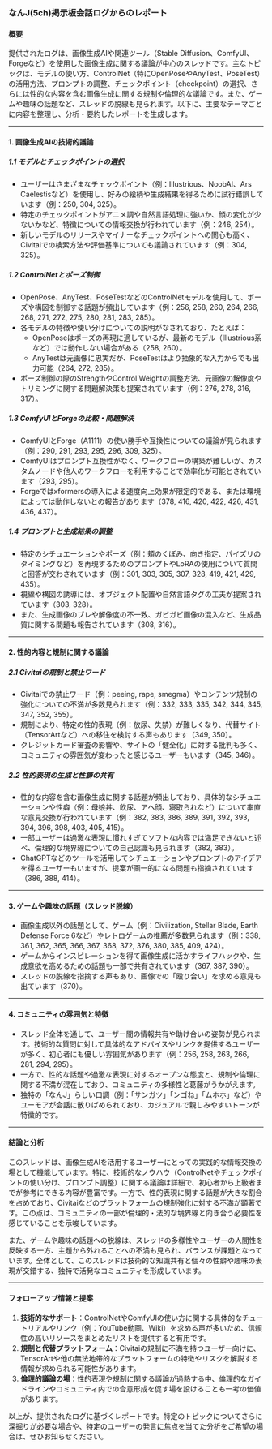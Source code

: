 ### なんJ(5ch)掲示板会話ログからのレポート

#### 概要
提供されたログは、画像生成AIや関連ツール（Stable Diffusion、ComfyUI、Forgeなど）を使用した画像生成に関する議論が中心のスレッドです。主なトピックは、モデルの使い方、ControlNet（特にOpenPoseやAnyTest、PoseTest）の活用方法、プロンプトの調整、チェックポイント（checkpoint）の選択、さらには性的な内容を含む画像生成に関する規制や倫理的な議論です。また、ゲームや趣味の話題など、スレッドの脱線も見られます。以下に、主要なテーマごとに内容を整理し、分析・要約したレポートを生成します。

---

#### 1. 画像生成AIの技術的議論
##### 1.1 モデルとチェックポイントの選択
- ユーザーはさまざまなチェックポイント（例：Illustrious、NoobAI、Ars Caelestisなど）を使用し、好みの絵柄や生成結果を得るために試行錯誤しています（例：250, 304, 325）。
- 特定のチェックポイントがアニメ調や自然言語処理に強いか、顔の変化が少ないかなど、特徴についての情報交換が行われています（例：246, 254）。
- 新しいモデルのリリースやマイナーなチェックポイントへの関心も高く、Civitaiでの検索方法や評価基準についても議論されています（例：304, 325）。

##### 1.2 ControlNetとポーズ制御
- OpenPose、AnyTest、PoseTestなどのControlNetモデルを使用して、ポーズや構図を制御する話題が頻出しています（例：256, 258, 260, 264, 266, 268, 271, 272, 275, 280, 281, 283, 285）。
- 各モデルの特徴や使い分けについての説明がなされており、たとえば：
  - OpenPoseはポーズの再現に適しているが、最新のモデル（Illustrious系など）では動作しない場合がある（258, 260）。
  - AnyTestは元画像に忠実だが、PoseTestはより抽象的な入力からでも出力可能（264, 272, 285）。
- ポーズ制御の際のStrengthやControl Weightの調整方法、元画像の解像度やトリミングに関する問題解決策も提案されています（例：276, 278, 316, 317）。

##### 1.3 ComfyUIとForgeの比較・問題解決
- ComfyUIとForge（A1111）の使い勝手や互換性についての議論が見られます（例：290, 291, 293, 295, 296, 309, 325）。
- ComfyUIはプロンプト互換性がなく、ワークフローの構築が難しいが、カスタムノードや他人のワークフローを利用することで効率化が可能とされています（293, 295）。
- Forgeではxformersの導入による速度向上効果が限定的である、または環境によっては動作しないとの報告があります（378, 416, 420, 422, 426, 431, 436, 437）。

##### 1.4 プロンプトと生成結果の調整
- 特定のシチュエーションやポーズ（例：頬のくぼみ、向き指定、パイズリのタイミングなど）を再現するためのプロンプトやLoRAの使用について質問と回答が交わされています（例：301, 303, 305, 307, 328, 419, 421, 429, 435）。
- 視線や構図の誘導には、オブジェクト配置や自然言語タグの工夫が提案されています（303, 328）。
- また、生成画像のブレや解像度の不一致、ガビガビ画像の混入など、生成品質に関する問題も報告されています（308, 316）。

---

#### 2. 性的内容と規制に関する議論
##### 2.1 Civitaiの規制と禁止ワード
- Civitaiでの禁止ワード（例：peeing, rape, smegma）やコンテンツ規制の強化についての不満が多数見られます（例：332, 333, 335, 342, 344, 345, 347, 352, 355）。
- 規制により、特定の性的表現（例：放尿、失禁）が難しくなり、代替サイト（TensorArtなど）への移住を検討する声もあります（349, 350）。
- クレジットカード審査の影響や、サイトの「健全化」に対する批判も多く、コミュニティの雰囲気が変わったと感じるユーザーもいます（345, 346）。

##### 2.2 性的表現の生成と性癖の共有
- 性的な内容を含む画像生成に関する話題が頻出しており、具体的なシチュエーションや性癖（例：母娘丼、飲尿、アヘ顔、寝取られなど）について率直な意見交換が行われています（例：382, 383, 386, 389, 391, 392, 393, 394, 396, 398, 403, 405, 415）。
- 一部ユーザーは過激な表現に慣れすぎてソフトな内容では満足できないと述べ、倫理的な境界線についての自己認識も見られます（382, 383）。
- ChatGPTなどのツールを活用してシチュエーションやプロンプトのアイデアを得るユーザーもいますが、提案が画一的になる問題も指摘されています（386, 388, 414）。

---

#### 3. ゲームや趣味の話題（スレッド脱線）
- 画像生成以外の話題として、ゲーム（例：Civilization, Stellar Blade, Earth Defense Force 6など）やレトロゲームの推薦が多数見られます（例：338, 361, 362, 365, 366, 367, 368, 372, 376, 380, 385, 409, 424）。
- ゲームからインスピレーションを得て画像生成に活かすライフハックや、生成意欲を高めるための話題も一部で共有されています（367, 387, 390）。
- スレッドの脱線を指摘する声もあり、画像での「殴り合い」を求める意見も出ています（370）。

---

#### 4. コミュニティの雰囲気と特徴
- スレッド全体を通して、ユーザー間の情報共有や助け合いの姿勢が見られます。技術的な質問に対して具体的なアドバイスやリンクを提供するユーザーが多く、初心者にも優しい雰囲気があります（例：256, 258, 263, 266, 281, 294, 295）。
- 一方で、性的な話題や過激な表現に対するオープンな態度と、規制や倫理に関する不満が混在しており、コミュニティの多様性と葛藤がうかがえます。
- 独特の「なんJ」らしい口調（例：「サンガツ」「ンゴね」「ムホホ」など）やユーモアが会話に散りばめられており、カジュアルで親しみやすいトーンが特徴的です。

---

#### 結論と分析
このスレッドは、画像生成AIを活用するユーザーにとっての実践的な情報交換の場として機能しています。特に、技術的なノウハウ（ControlNetやチェックポイントの使い分け、プロンプト調整）に関する議論は詳細で、初心者から上級者までが参考にできる内容が豊富です。一方で、性的表現に関する話題が大きな割合を占めており、Civitaiなどのプラットフォームの規制強化に対する不満が顕著です。この点は、コミュニティの一部が倫理的・法的な境界線と向き合う必要性を感じていることを示唆しています。

また、ゲームや趣味の話題への脱線は、スレッドの多様性やユーザーの人間性を反映する一方、主題から外れることへの不満も見られ、バランスが課題となっています。全体として、このスレッドは技術的な知識共有と個々の性癖や趣味の表現が交錯する、独特で活発なコミュニティを形成しています。

---

#### フォローアップ情報と提案
1. **技術的なサポート**：ControlNetやComfyUIの使い方に関する具体的なチュートリアルやリンク（例：YouTube動画、Wiki）を求める声が多いため、信頼性の高いリソースをまとめたリストを提供すると有用です。
2. **規制と代替プラットフォーム**：Civitaiの規制に不満を持つユーザー向けに、TensorArtや他の無法地帯的なプラットフォームの特徴やリスクを解説する情報が求められる可能性があります。
3. **倫理的議論の場**：性的表現や規制に関する議論が過熱する中、倫理的なガイドラインやコミュニティ内での合意形成を促す場を設けることも一考の価値があります。

以上が、提供されたログに基づくレポートです。特定のトピックについてさらに深掘りが必要な場合や、特定のユーザーの発言に焦点を当てた分析をご希望の場合は、ぜひお知らせください。